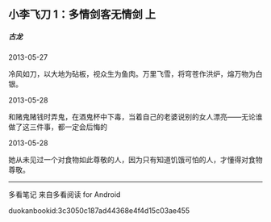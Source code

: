 ## 小李飞刀 1：多情剑客无情剑 上

##### 古龙

  

2013-05-27

冷风如刀，以大地为砧板，视众生为鱼肉。万里飞雪，将穹苍作洪炉，熔万物为白银。

  

2013-05-28

和赌鬼赌钱时弄鬼，在酒鬼杯中下毒，当着自己的老婆说别的女人漂亮——无论谁做了这三件事，都一定会后悔的

  

2013-05-28

她从未见过一个对食物如此尊敬的人，因为只有知道饥饿可怕的人，才懂得对食物尊敬。

* * *

多看笔记 来自多看阅读 for Android

duokanbookid:3c3050c187ad44368e4f4d15c03ae455


